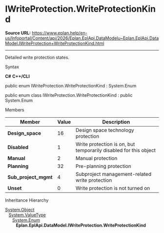 # IWriteProtection.WriteProtectionKind

**Source URL:** https://www.eplan.help/en-us/Infoportal/Content/api/2026/Eplan.EplApi.DataModelu~Eplan.EplApi.DataModel.IWriteProtection+WriteProtectionKind.html

---

Detailed write protection states.

Syntax

**C#**
**C++/CLI**


public enum IWriteProtection.WriteProtectionKind : System.Enum

public enum class IWriteProtection.WriteProtectionKind : public System.Enum


Members

| Member | Value | Description |
| --- | --- | --- |
| **Design\_space** | 16 | Design space technology protection |
| **Disabled** | 1 | Write protection is on, but temporarily disabled for this object |
| **Manual** | 2 | Manual protection |
| **Planning** | 32 | Pre-planning protection |
| **Sub\_project\_mgmt** | 4 | Subproject management-related write protection |
| **Unset** | 0 | Write protection is not turned on |

Inheritance Hierarchy

[System.Object](#)  
   [System.ValueType](#)  
      [System.Enum](#)  
         **Eplan.EplApi.DataModel.IWriteProtection.WriteProtectionKind**
